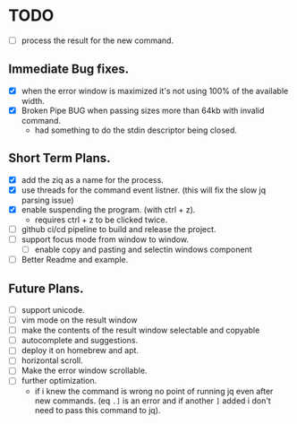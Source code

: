 # TODO
 - [ ] process the result for the new command.



## Immediate Bug fixes.
- [x] when the error window is maximized it's not using 100% of the available width.
- [x] Broken Pipe BUG when passing sizes more than 64kb with invalid command.
    - had something to do the stdin descriptor being closed.

## Short Term Plans.
- [x] add the ziq as a name for the process.
- [x] use threads for the command event listner. (this will fix the slow jq parsing issue)
- [x] enable suspending the program. (with ctrl + z).
    - requires ctrl + z to be clicked twice.
- [ ] github ci/cd pipeline to build and release the project.
- [ ] support focus mode from window to window.
    - [ ] enable copy and pasting and selectin windows component
- [ ] Better Readme and example.

## Future Plans.
- [ ] support unicode.
- [ ] vim mode on the result window
- [ ] make the contents of the result window selectable and copyable
- [ ] autocomplete and suggestions.
- [ ] deploy it on homebrew and apt.
- [ ] horizontal scroll.
- [ ] Make the error window scrollable.
- [ ] further optimization.
    - if i knew the command is wrong no point of running jq even after new commands.
        (eq `.]` is an error and if another `]` added i don't need to pass this command to jq).
